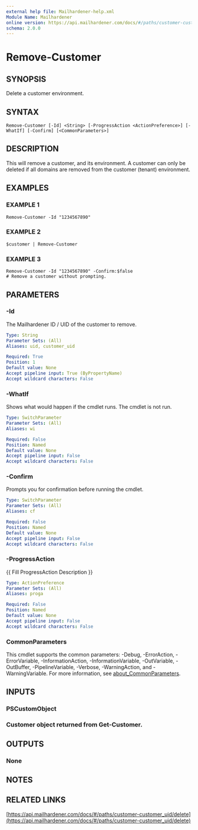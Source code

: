 ```yaml
---
external help file: Mailhardener-help.xml
Module Name: Mailhardener
online version: https://api.mailhardener.com/docs/#/paths/customer-customer_uid/delete
schema: 2.0.0
---
```


# Remove-Customer

## SYNOPSIS
Delete a customer environment.

## SYNTAX

```
Remove-Customer [-Id] <String> [-ProgressAction <ActionPreference>] [-WhatIf] [-Confirm] [<CommonParameters>]
```

## DESCRIPTION
This will remove a customer, and its environment.
A customer can only be deleted if all domains are removed from
the customer (tenant) environment.

## EXAMPLES

### EXAMPLE 1
```
Remove-Customer -Id "1234567890"
```

### EXAMPLE 2
```
$customer | Remove-Customer
```

### EXAMPLE 3
```
Remove-Customer -Id "1234567890" -Confirm:$false
# Remove a customer without prompting.
```

## PARAMETERS

### -Id
The Mailhardener ID / UID of the customer to remove.

```yaml
Type: String
Parameter Sets: (All)
Aliases: uid, customer_uid

Required: True
Position: 1
Default value: None
Accept pipeline input: True (ByPropertyName)
Accept wildcard characters: False
```

### -WhatIf
Shows what would happen if the cmdlet runs.
The cmdlet is not run.

```yaml
Type: SwitchParameter
Parameter Sets: (All)
Aliases: wi

Required: False
Position: Named
Default value: None
Accept pipeline input: False
Accept wildcard characters: False
```

### -Confirm
Prompts you for confirmation before running the cmdlet.

```yaml
Type: SwitchParameter
Parameter Sets: (All)
Aliases: cf

Required: False
Position: Named
Default value: None
Accept pipeline input: False
Accept wildcard characters: False
```

### -ProgressAction
{{ Fill ProgressAction Description }}

```yaml
Type: ActionPreference
Parameter Sets: (All)
Aliases: proga

Required: False
Position: Named
Default value: None
Accept pipeline input: False
Accept wildcard characters: False
```

### CommonParameters
This cmdlet supports the common parameters: -Debug, -ErrorAction, -ErrorVariable, -InformationAction, -InformationVariable, -OutVariable, -OutBuffer, -PipelineVariable, -Verbose, -WarningAction, and -WarningVariable. For more information, see [about_CommonParameters](http://go.microsoft.com/fwlink/?LinkID=113216).

## INPUTS

### PSCustomObject
### Customer object returned from Get-Customer.
## OUTPUTS

### None
## NOTES

## RELATED LINKS

[https://api.mailhardener.com/docs/#/paths/customer-customer_uid/delete](https://api.mailhardener.com/docs/#/paths/customer-customer_uid/delete)

